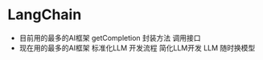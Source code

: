 # LangChain

- 目前用的最多的AI框架
    getCompletion 封装方法 调用接口
- 现在用的最多的AI框架
    标准化LLM 开发流程
    简化LLM开发
    LLM 随时换模型